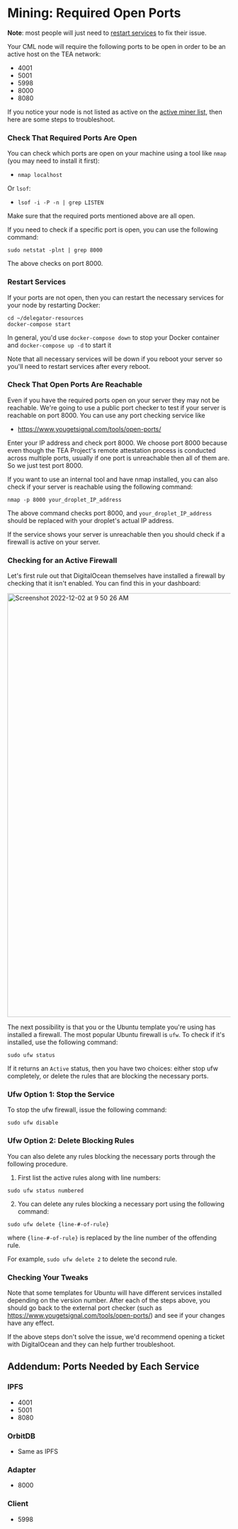 # Mining: Required Open Ports

**Note**: most people will just need to [restart services](Mining-Required-Open-Ports.md#restart-services) to fix their issue.

Your CML node will require the following ports to be open in order to be an active host on the TEA network: 

* 4001 
* 5001 
* 5998
* 8000 
* 8080 

If you notice your node is not listed as active on the [active miner list](https://wallet.teaproject.org), then here are some steps to troubleshoot.

### Check That Required Ports Are Open

You can check which ports are open on your machine using a tool like `nmap` (you may need to install it first):

* `nmap localhost`

Or `lsof`:

* `lsof -i -P -n | grep LISTEN`

Make sure that the required ports mentioned above are all open. 

If you need to check if a specific port is open, you can use the following command:

`sudo netstat -plnt | grep 8000`

The above checks on port 8000.

### Restart Services

If your ports are not open, then you can restart the necessary services for your node by restarting Docker:

````
cd ~/delegator-resources
docker-compose start
````

In general, you'd use `docker-compose down` to stop your Docker container and `docker-compose up -d`  to start it

Note that all necessary services will be down if you reboot your server so you'll need to restart services after every reboot.

### Check That Open Ports Are Reachable

Even if you have the required ports open on your server they may not be reachable. We're going to use a public port checker to test if your server is reachable on port 8000. You can use any port checking service like

* https://www.yougetsignal.com/tools/open-ports/

Enter your IP address and check port 8000. We choose port 8000 because even though the TEA Project's remote attestation process is conducted across multiple ports, usually if one port is unreachable then all of them are. So we just test port 8000.

If you want to use an internal tool and have nmap installed, you can also check if your server is reachable using the following command:

`nmap -p 8000 your_droplet_IP_address`

The above command checks port 8000, and `your_droplet_IP_address` should be replaced with your droplet's actual IP address.

If the service shows your server is unreachable then you should check if a firewall is active on your server.

### Checking for an Active Firewall

Let's first rule out that DigitalOcean themselves have installed a firewall by checking that it isn't enabled. You can find this in your dashboard:

<img width="954" alt="Screenshot 2022-12-02 at 9 50 26 AM" src="https://user-images.githubusercontent.com/86096370/205355076-397c03c8-ef7a-4cd9-b0c1-4c666fb9beac.png">

The next possibility is that you or the Ubuntu template you're using has installed a firewall. The most popular Ubuntu firewall is `ufw`. To check if it's installed, use the following command:

`sudo ufw status`

If it returns an `Active` status, then you have two choices: either stop ufw completely, or delete the rules that are blocking the necessary ports.

### Ufw Option 1: Stop the Service

To stop the ufw firewall, issue the following command:

`sudo ufw disable`

### Ufw Option 2: Delete Blocking Rules

You can also delete any rules blocking the necessary ports through the following procedure.

1. First list the active rules along with line numbers:

`sudo ufw status numbered`

2. You can delete any rules blocking a necessary port using the following command:

`sudo ufw delete {line-#-of-rule}` 

where `{line-#-of-rule}` is replaced by the line number of the offending rule. 

For example, `sudo ufw delete 2` to delete the second rule.

### Checking Your Tweaks

Note that some templates for Ubuntu will have different services installed depending on the version number. After each of the steps above, you should go back to the external port checker (such as https://www.yougetsignal.com/tools/open-ports/) and see if your changes have any effect.

If the above steps don't solve the issue, we'd recommend opening a ticket with DigitalOcean and they can help further troubleshoot.

## Addendum: Ports Needed by Each Service

### IPFS

* 4001
* 5001
* 8080

### OrbitDB

* Same as IPFS

### Adapter

* 8000

### Client

* 5998
